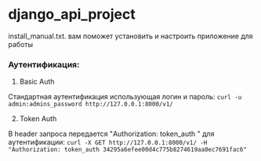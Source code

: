 # django_api_project
install_manual.txt. вам поможет установить и настроить приложение для работы

### Аутентификация:
1)	Basic Auth

  Стандартная аутентификация использующая логин и пароль:
  `curl -u admin:admins_password http://127.0.0.1:8000/v1/`

2)	Token Auth

  В header запроса передается  "Authorization: token_auth <token>" для аутентификации:
  `curl -X GET http://127.0.0.1:8000/v1/ -H "Authorization: token_auth 34295a6efee00d4c775b8274619aa0ec7691fac6"`
